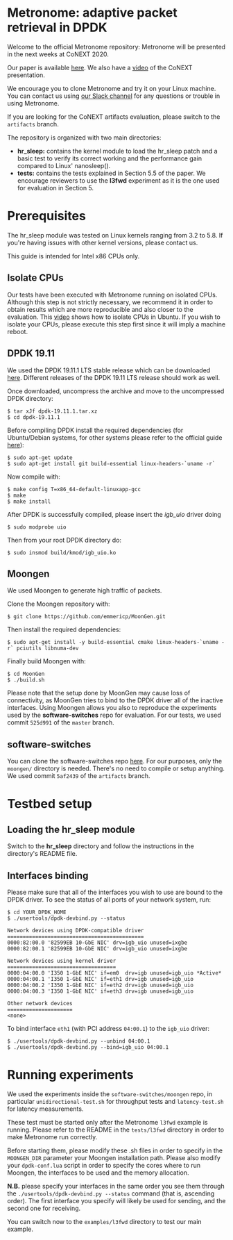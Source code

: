 # Metronome: adaptive packet retrieval in DPDK
Welcome to the official Metronome repository: Metronome will be presented in the next weeks at CoNEXT 2020.

Our paper is available [here](https://dl.acm.org/doi/pdf/10.1145/3386367.3432730). We also have a [video](https://dl.acm.org/doi/abs/10.1145/3386367.3432730#sec-supp) of the CoNEXT presentation.

We encourage you to clone Metronome and try it on your Linux machine. You can contact us using [our Slack channel](https://metronome-dpdk.slack.com) for any questions or trouble in using Metronome.

If you are looking for the CoNEXT artifacts evaluation, please switch to the ```artifacts``` branch.

The repository is organized with two main directories:
* **hr_sleep:** contains the kernel module to load the hr_sleep patch and a basic test to verify its correct working and the performance gain compared to Linux' nanosleep().
*  **tests:** contains the tests explained in Section 5.5 of the paper. We encourage reviewers to use the **l3fwd** experiment as it is the one used for evaluation in Section 5. 
# Prerequisites
The hr_sleep module was tested on Linux kernels ranging from 3.2 to 5.8. If you're having issues with other kernel versions, please contact us.

This guide is intended for Intel x86 CPUs only.
## Isolate CPUs
Our tests have been executed with Metronome running on isolated CPUs. Although this step is not strictly necessary, we recommend it in order to obtain results which are more reproducible and also closer to the evaluation. This [video](https://www.youtube.com/watch?v=FGVryuQRkOg) shows how to isolate CPUs in Ubuntu. If you wish to isolate your CPUs, please execute this step first since it will imply a machine reboot.
## DPDK 19.11
We used the DPDK 19.11.1 LTS stable release which can be downloaded [here](http://static.dpdk.org/rel/dpdk-19.11.1.tar.gz). Different releases of the DPDK 19.11 LTS release should work as well.

Once downloaded, uncompress the archive and move to the uncompressed DPDK directory:
```(bash)
$ tar xJf dpdk-19.11.1.tar.xz
$ cd dpdk-19.11.1
```
Before compiling DPDK install the required dependencies (for Ubuntu/Debian systems, for other systems please refer to the official guide [here](https://doc.dpdk.org/guides/linux_gsg/sys_reqs.html#compilation-of-the-dpdk)):
```(bash)
$ sudo apt-get update
$ sudo apt-get install git build-essential linux-headers-`uname -r`
```
Now compile with:
```(bash)
$ make config T=x86_64-default-linuxapp-gcc
$ make
$ make install
```
After DPDK is successfully compiled, please insert the *igb_uio* driver doing
```(bash)
$ sudo modprobe uio
```
Then from your root DPDK directory do:
```
$ sudo insmod build/kmod/igb_uio.ko
```
## Moongen
We used Moongen to generate high traffic of packets.

Clone the Moongen repository with:
```(bash)
$ git clone https://github.com/emmericp/MoonGen.git
```
Then install the required dependencies:
```(bash)
$ sudo apt-get install -y build-essential cmake linux-headers-`uname -r` pciutils libnuma-dev
```
Finally build Moongen with:
```(bash)
$ cd MoonGen
$ ./build.sh
```
Please note that the setup done by MoonGen may cause loss of connectivity, as MoonGen tries to bind to the DPDK driver all of the inactive interfaces.
Using Moongen allows you also to reproduce the experiments used by the **software-switches** repo for evaluation.
For our tests, we used commit ```525d991``` of the ```master``` branch.
## software-switches
You can clone the software-switches repo [here](https://github.com/ztz1989/software-switches/tree/artifacts). For our purposes, only the ```moongen/``` directory is needed. There's no need to compile or setup anything.
We used commit ```5af2439``` of the ```artifacts``` branch.
# Testbed setup
## Loading the hr_sleep module
Switch to the **hr_sleep** directory and follow the instructions in the directory's README file.
## Interfaces binding
Please make sure that all of the interfaces you wish to use are bound to the DPDK driver.
To see the status of all ports of your network system, run:
```(bash)
$ cd YOUR_DPDK_HOME
$ ./usertools/dpdk-devbind.py --status

Network devices using DPDK-compatible driver
============================================
0000:82:00.0 '82599EB 10-GbE NIC' drv=igb_uio unused=ixgbe
0000:82:00.1 '82599EB 10-GbE NIC' drv=igb_uio unused=ixgbe

Network devices using kernel driver
===================================
0000:04:00.0 'I350 1-GbE NIC' if=em0  drv=igb unused=igb_uio *Active*
0000:04:00.1 'I350 1-GbE NIC' if=eth1 drv=igb unused=igb_uio
0000:04:00.2 'I350 1-GbE NIC' if=eth2 drv=igb unused=igb_uio
0000:04:00.3 'I350 1-GbE NIC' if=eth3 drv=igb unused=igb_uio

Other network devices
=====================
<none>
```
To bind interface ```eth1``` (with PCI address ```04:00.1```) to the ```igb_uio``` driver:
```(bash)
$ ./usertools/dpdk-devbind.py --unbind 04:00.1
$ ./usertools/dpdk-devbind.py --bind=igb_uio 04:00.1
```
# Running experiments
We used the experiments inside the ```software-switches/moongen``` repo, in particular ```unidirectional-test.sh``` for throughput tests and ```latency-test.sh``` for latency measurements. 

These test must be started only after the Metronome ```l3fwd``` example is running. Please refer to the README in the ```tests/l3fwd``` directory in order to make Metronome run correctly.

Before starting them, please modify these .sh files in order to specify in the ```MOONGEN_DIR``` parameter your Moongen installation path. Please also modify your ```dpdk-conf.lua``` script in order to specify the cores where to run Moongen, the interfaces to be used and the memory allocation.

**N.B.** please specify your interfaces in the same order you see them through the ```./usertools/dpdk-devbind.py --status``` command (that is, ascending order). The first interface you specify will likely be used for sending, and the second one for receiving.

You can switch now to the ```examples/l3fwd``` directory to test our main example.


